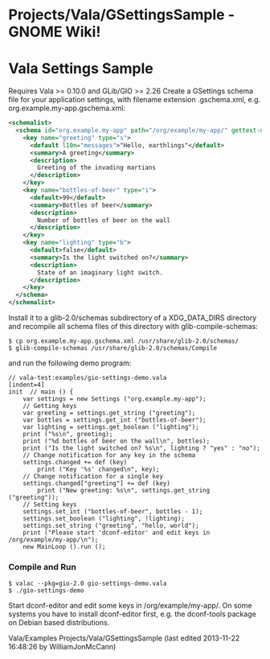 # Projects/Vala/GSettingsSample - GNOME Wiki!
# Vala Settings Sample

Requires Vala >= 0.10.0 and GLib/GIO >= 2.26 Create a GSettings schema file for
your application settings, with filename extension .gschema.xml, e.g.
org.example.my-app.gschema.xml:

```xml
<schemalist>
  <schema id="org.example.my-app" path="/org/example/my-app/" gettext-domain="my-app">
    <key name="greeting" type="s">
      <default l10n="messages">"Hello, earthlings"</default>
      <summary>A greeting</summary>
      <description>
        Greeting of the invading martians
      </description>
    </key>
    <key name="bottles-of-beer" type="i">
      <default>99</default>
      <summary>Bottles of beer</summary>
      <description>
        Number of bottles of beer on the wall
      </description>
    </key>
    <key name="lighting" type="b">
      <default>false</default>
      <summary>Is the light switched on?</summary>
      <description>
        State of an imaginary light switch.
      </description>
    </key>
  </schema>
</schemalist>
```

Install it to a glib-2.0/schemas subdirectory of a XDG_DATA_DIRS directory and
recompile all schema files of this directory with glib-compile-schemas:

```
$ cp org.example.my-app.gschema.xml /usr/share/glib-2.0/schemas/
$ glib-compile-schemas /usr/share/glib-2.0/schemas/Compile
```

and run the following demo program:

```genie
// vala-test:examples/gio-settings-demo.vala
[indent=4]
init  // main () {
    var settings = new Settings ("org.example.my-app");
    // Getting keys
    var greeting = settings.get_string ("greeting");
    var bottles = settings.get_int ("bottles-of-beer");
    var lighting = settings.get_boolean ("lighting");
    print ("%s\n", greeting);
    print ("%d bottles of beer on the wall\n", bottles);
    print ("Is the light switched on? %s\n", lighting ? "yes" : "no");
    // Change notification for any key in the schema
    settings.changed += def (key)
        print ("Key '%s' changed\n", key);
    // Change notification for a single key
    settings.changed["greeting"] += def (key)
        print ("New greeting: %s\n", settings.get_string ("greeting"));
    // Setting keys
    settings.set_int ("bottles-of-beer", bottles - 1);
    settings.set_boolean ("lighting", !lighting);
    settings.set_string ("greeting", "hello, world");
    print ("Please start 'dconf-editor' and edit keys in /org/example/my-app/\n");
    new MainLoop ().run ();
```

### Compile and Run

```shell
$ valac --pkg=gio-2.0 gio-settings-demo.vala
$ ./gio-settings-demo
```

Start dconf-editor and edit some keys in /org/example/my-app/. On some systems
you have to install dconf-editor first, e.g. the dconf-tools package on Debian
based distributions.

Vala/Examples Projects/Vala/GSettingsSample
    (last edited 2013-11-22 16:48:26 by WilliamJonMcCann)
